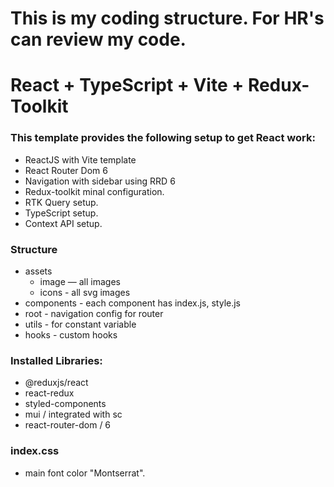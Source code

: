 # This is my coding structure. For HR's can review my code.

# React + TypeScript + Vite + Redux-Toolkit

### This template provides the following setup to get React work:

- ReactJS with Vite template
- React Router Dom 6
- Navigation with sidebar using RRD 6
- Redux-toolkit minal configuration.
- RTK Query setup.
- TypeScript setup.
- Context API setup.

### Structure

- assets
  - image — all images
  - icons - all svg images
- components - each component has index.js, style.js
- root - navigation config for router
- utils - for constant variable
- hooks - custom hooks

### Installed Libraries:

- @reduxjs/react
- react-redux
- styled-components
- mui / integrated with sc
- react-router-dom / 6

### index.css

- main font color "Montserrat".
